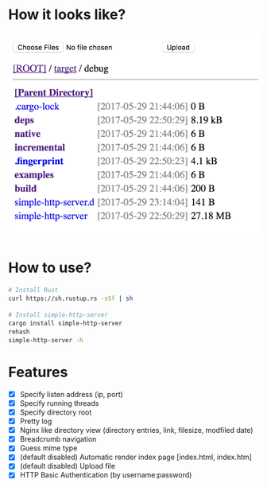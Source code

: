 # How it looks like?

![screenshot](./screenshot.png)

# How to use?

``` bash
# Install Rust
curl https://sh.rustup.rs -sSf | sh

# Install simple-http-server
cargo install simple-http-server
rehash
simple-http-server -h
```

# Features
- [x] Specify listen address (ip, port)
- [x] Specify running threads
- [x] Specify directory root
- [x] Pretty log
- [x] Nginx like directory view (directory entries, link, filesize, modfiled date)
- [x] Breadcrumb navigation
- [x] Guess mime type
- [x] (default disabled) Automatic render index page [index.html, index.htm]
- [x] (default disabled) Upload file
- [x] HTTP Basic Authentication (by username:password)
